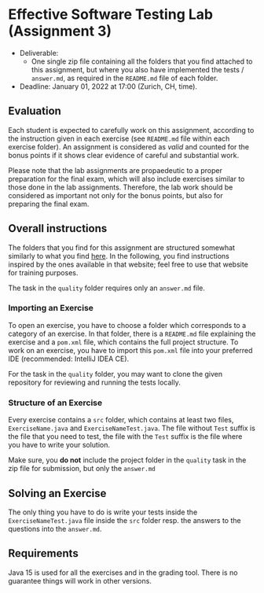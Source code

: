 # Effective Software Testing Lab (Assignment 3)

- Deliverable:
  - One single zip file containing all the folders that you find attached to
    this assignment, but where you also have implemented the tests / `answer.md`, as required
    in the `README.md` file of each folder.
- Deadline: January 01, 2022 at 17:00 (Zurich, CH, time).


## Evaluation
Each student is expected to carefully work on this assignment, according to
the instruction given in each exercise (see `README.md` file within each
exercise folder). An assignment is considered as *valid* and counted for the
bonus points if it shows clear evidence of careful and substantial work.

Please note that the lab assignments are propaedeutic to a proper preparation
for the final exam, which will also include exercises similar to those done in
the lab assignments. Therefore, the lab work should be considered as important
not only for the bonus points, but also for preparing the final exam.


## Overall instructions
The folders that you find for this assignment are structured somewhat similarly
to what you find [here](https://github.com/cse1110/assignments). In the
following, you find instructions inspired by the ones available in that
website; feel free to use that website for training purposes.

The task in the `quality` folder requires only an `answer.md` file.

### Importing an Exercise
To open an exercise, you have to choose a folder which corresponds to a
category of an exercise. In that folder, there is a `README.md` file explaining
the exercise and a `pom.xml` file, which contains the full project structure.
To work on an exercise, you have to import this `pom.xml` file into your
preferred IDE (recommended: IntelliJ IDEA CE).

For the task in the `quality` folder, you may want to clone the given repository for 
reviewing and running the tests locally.

### Structure of an Exercise
Every exercise contains a `src` folder, which contains at least two files,
`ExerciseName.java` and `ExerciseNameTest.java`. The file without `Test` suffix
is the file that you need to test, the file with the `Test` suffix is the file
where you have to write your solution.

Make sure, you **do not** include the project folder in the `quality` task in the zip file
for submission, but only the `answer.md`

## Solving an Exercise
The only thing you have to do is write your tests inside the `ExerciseNameTest.java`
file inside the `src` folder resp. the answers to the questions into the `answer.md`.

## Requirements
Java 15 is used for all the exercises and in the grading tool. There is no
guarantee things will work in other versions.

